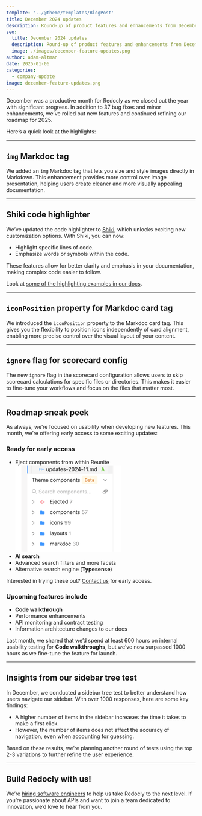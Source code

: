 ```yaml
---
template: '../@theme/templates/BlogPost'
title: December 2024 updates
description: Round-up of product features and enhancements from December 2024
seo:
  title: December 2024 updates
  description: Round-up of product features and enhancements from December 2024
  image: ./images/december-feature-updates.png
author: adam-altman
date: 2025-01-06
categories:
  - company-update
image: december-feature-updates.png
---
```


December was a productive month for Redocly as we closed out the year with significant progress. In addition to 37 bug fixes and minor enhancements, we’ve rolled out new features and continued refining our roadmap for 2025.

Here’s a quick look at the highlights:

---

## `img` Markdoc tag

We added an `img` Markdoc tag that lets you size and style images directly in Markdown. This enhancement provides more control over image presentation, helping users create cleaner and more visually appealing documentation.

---

## Shiki code highlighter

We’ve updated the code highlighter to [Shiki](https://shiki.style/), which unlocks exciting new customization options. With Shiki, you can now:
- Highlight specific lines of code.
- Emphasize words or symbols within the code.

These features allow for better clarity and emphasis in your documentation, making complex code easier to follow.

Look at [some of the highlighting examples in our docs](https://redocly.com/docs/realm/author/how-to/configure-code-snippets).

---

## `iconPosition` property for Markdoc card tag

We introduced the `iconPosition` property to the Markdoc card tag. This gives you the flexibility to position icons independently of card alignment, enabling more precise control over the visual layout of your content.

---

## `ignore` flag for scorecard config

The new `ignore` flag in the scorecard configuration allows users to skip scorecard calculations for specific files or directories. This makes it easier to fine-tune your workflows and focus on the files that matter most.

---

## Roadmap sneak peek

As always, we’re focused on usability when developing new features. This month, we’re offering early access to some exciting updates:

### Ready for early access
- Eject components from within Reunite
  ![2024-11-eject-preview.png](./images/2024-11-eject-preview.png)
- **AI search**
- Advanced search filters and more facets
- Alternative search engine (**Typesense**)

Interested in trying these out? [Contact us](https://redocly.com/contact) for early access.

### Upcoming features include
- **Code walkthrough**
- Performance enhancements
- API monitoring and contract testing
- Information architecture changes to our docs

Last month, we shared that we’d spend at least 600 hours on internal usability testing for **Code walkthroughs**, but we’ve now surpassed 1000 hours as we fine-tune the feature for launch.

---

## Insights from our sidebar tree test

In December, we conducted a sidebar tree test to better understand how users navigate our sidebar. With over 1000 responses, here are some key findings:

- A higher number of items in the sidebar increases the time it takes to make a first click.
- However, the number of items does not affect the accuracy of navigation, even when accounting for guessing.

Based on these results, we’re planning another round of tests using the top 2-3 variations to further refine the user experience.

---

## Build Redocly with us!

We’re [hiring software engineers](https://redocly.com/careers#software-engineer) to help us take Redocly to the next level. If you’re passionate about APIs and want to join a team dedicated to innovation, we’d love to hear from you.
